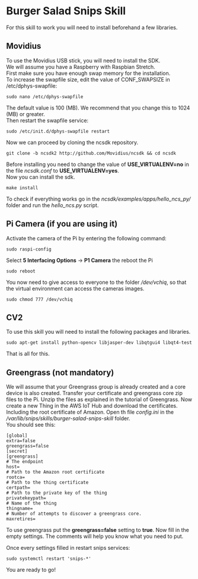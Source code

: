 # Burger Salad Snips Skill
  
For this skill to work you will need to install beforehand a few libraries.  
  
## Movidius
  
To use the Movidius USB stick, you will need to install the SDK.  
We will assume you have a Raspberry with Raspbian Stretch.  
First make sure you have enough swap memory for the installation.  
To increase the swapfile size, edit the value of CONF_SWAPSIZE in /etc/dphys-swapfile:
```
sudo nano /etc/dphys-swapfile
```
The default value is 100 (MB). We recommend that you change this to 1024 (MB) or greater.  
Then restart the swapfile service:
```
sudo /etc/init.d/dphys-swapfile restart
```

Now we can proceed by cloning the ncsdk repository.
```
git clone -b ncsdk2 http://github.com/Movidius/ncsdk && cd ncsdk
```
Before installing you need to change the value of **USE_VIRTUALENV=no** in the file *ncsdk.conf* to **USE_VIRTUALENV=yes**.  
Now you can install the sdk.
  
```
make install
``` 
  
To check if everything works go in the *ncsdk/examples/apps/hello_ncs_py/* folder and run the *hello_ncs.py* script.

## Pi Camera (if you are using it)

Activate the camera of the Pi by entering the following command:
```
sudo raspi-config
```
Select **5 Interfacing Options** -> **P1 Camera** the reboot the Pi
```
sudo reboot
```
  
You now need to give access to everyone to the folder */dev/vchiq*, so that the virtual environment can access the cameras images.
```
sudo chmod 777 /dev/vchiq
```
## CV2
  
To use this skill you will need to install the following packages and libraries.
```
sudo apt-get install python-opencv libjasper-dev libqtgui4 libqt4-test
```
That is all for this.  
  
## Greengrass (not mandatory)

We will assume that your Greengrass group is already created and a core device is also created.
Transfer your certificate and greengrass core zip files to the Pi.
Unzip the files as explained in the tutorial of Greengrass.
Now create a new Thing in the AWS IoT Hub and download the certificates. Including the root certificate of Amazon.
Open th file *config.ini* in the */var/lib/snips/skills/burger-salad-snips-skill* folder.  
You should see this:
```
[global]
extra=false
greengrass=false
[secret]
[greengrass]
# The endpoint
host=
# Path to the Amazon root certificate
rootca=
# Path to the thing certificate
certpath=
# Path to the private key of the thing
privatekeypath=
# Name of the thing
thingname=
# Number of attempts to discover a greengrass core.
maxretires=
```
To use greengrass put the **greengrass=false** setting to **true**.
Now fill in the empty settings. The comments will help you know what you need to put.

Once every settings filled in restart snips services:
```
sudo systemctl restart 'snips-*'
```

You are ready to go!
